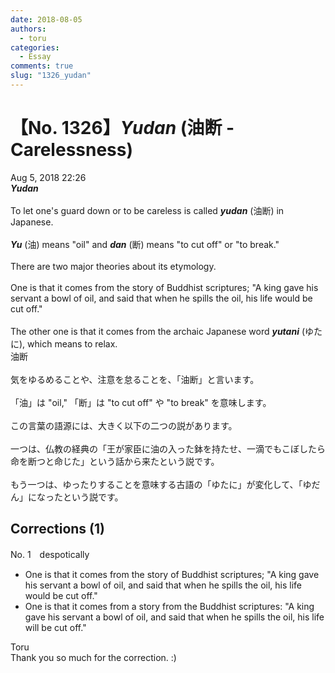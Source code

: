 ```yaml
---
date: 2018-08-05
authors:
  - toru
categories:
  - Essay
comments: true
slug: "1326_yudan"
---
```


# 【No. 1326】<strong><em>Yudan</strong></em> (油断 - Carelessness)
<div class="date">Aug 5, 2018 22:26</div>
<div id="post"><div id="body_show_ori">
<strong><em>Yudan</strong></em><br/><br/>To let one's guard down or to be careless is called <strong><em>yudan</em></strong> (油断) in Japanese.<br/><br/><strong><em>Yu</em></strong> (油) means "oil" and <strong><em>dan</em></strong> (断) means "to cut off" or "to break."<br/><br/>There are two major theories about its etymology.<br/><br/>One is that it comes from the story of Buddhist scriptures; "A king gave his servant a bowl of oil, and said that when he spills the oil, his life would be cut off."<br/><br/>The other one is that it comes from the archaic Japanese word <strong><em>yutani</em></strong> (ゆたに), which means to relax.
</div></div>

<!-- more -->

<div id="post_ja"><div id="body_show_mo">
油断<br/><br/>気をゆるめることや、注意を怠ることを、「油断」と言います。<br/><br/>「油」は "oil," 「断」は "to cut off" や "to break" を意味します。<br/><br/>この言葉の語源には、大きく以下の二つの説があります。<br/><br/>一つは、仏教の経典の「王が家臣に油の入った鉢を持たせ、一滴でもこぼしたら命を断つと命じた」という話から来たという説です。<br/><br/>もう一つは、ゆったりすることを意味する古語の「ゆたに」が変化して、「ゆだん」になったという説です。
</div></div>

## Corrections (1)
<div id="block"><div class="first_name"> No. 1　<span class="just_name">despotically</span></div><div id="block2">
<ul class="correction_field">
<li class="incorrect">One is that it comes from the story of Buddhist scriptures; "A king gave his servant a bowl of oil, and said that when he spills the oil, his life would be cut off."</li>
<li class="corrected correct">
One is that it comes from a story from the Buddhist scriptures: "A king gave his servant a bowl of oil, and said that when he spills the oil, his life will be cut off."
</li>
</ul>
</div><div class="name"><span class="just_name">Toru</span><br>
Thank you so much for the correction. :)
</div>
</div>
